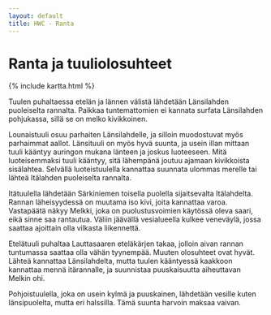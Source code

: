 ```yaml
---
layout: default
title: HWC - Ranta
---
```

        
Ranta ja tuuliolosuhteet
===============
		
{% include kartta.html %}

Tuulen puhaltaessa etelän ja lännen välistä lähdetään Länsilahden puoleiselta rannalta.  Paikkaa tuntemattomien ei kannata surfata Länsilahden pohjukassa, sillä se on melko kivikkoinen.

Lounaistuuli osuu parhaiten Länsilahdelle, ja silloin muodostuvat myös parhaimmat aallot. Länsituuli on myös hyvä suunta, ja usein illan mittaan tuuli kääntyy auringon mukana länteen ja joskus luoteeseen. Mitä luoteisemmaksi tuuli kääntyy, sitä lähempänä joutuu ajamaan kivikkoista sisälahtea. Selvällä luoteistuulella kannattaa suunnata ulommas merelle tai lähteä Itälahden puoleiselta rannalta. 

Itätuulella lähdetään Särkiniemen toisella puolella sijaitsevalta Itälahdelta. Rannan läheisyydessä on muutama iso kivi, joita kannattaa varoa. Vastapäätä näkyy Melkki, joka on puolustusvoimien käytössä oleva saari, eikä sinne saa rantautua. Väliin jäävällä vesialueella kulkee veneväylä, jossa saattaa ajoittain olla vilkasta liikennettä.

Etelätuuli puhaltaa Lauttasaaren eteläkärjen takaa, jolloin aivan rannan tuntumassa saattaa olla vähän tyynempää. Muuten olosuhteet ovat hyvät. Lähteä kannattaa Länsilahdelta, mutta tuulen kääntyessä kaakkoon kannattaa mennä itärannalle, ja suunnistaa puuskaisuutta aiheuttavan Melkin ohi.

Pohjoistuulella, joka on usein kylmä ja puuskainen, lähdetään vesille kuten länsipuolelta, mutta eri halssilla. Tämä suunta harvoin maksaa vaivan. 


        
